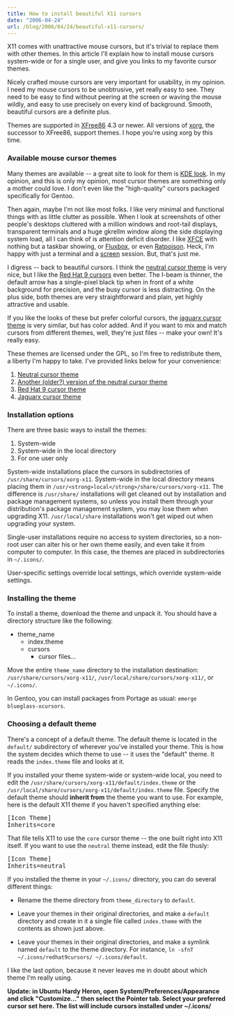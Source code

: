 ```yaml
---
title: How to install beautiful X11 cursors
date: "2006-04-24"
url: /blog/2006/04/24/beautiful-x11-cursors/
---
```

X11 comes with unattractive mouse cursors, but it's trivial to replace them with other themes. In this article I'll explain how to install mouse cursors system-wide or for a single user, and give you links to my favorite cursor themes.

Nicely crafted mouse cursors are very important for usability, in my opinion. I need my mouse cursors to be unobtrusive, yet really easy to see. They need to be easy to find without peering at the screen or waving the mouse wildly, and easy to use precisely on every kind of background. Smooth, beautiful cursors are a definite plus.

Themes are supported in [XFree86][1] 4.3 or newer. All versions of [xorg][2], the successor to XFree86, support themes. I hope you're using xorg by this time.

### Available mouse cursor themes

Many themes are available -- a great site to look for them is [KDE look][3]. In my opinion, and this is only my opinion, most cursor themes are something only a mother could love. I don't even like the "high-quality" cursors packaged specifically for Gentoo.

Then again, maybe I'm not like most folks. I like very minimal and functional things with as little clutter as possible. When I look at screenshots of other people's desktops cluttered with a million windows and root-tail displays, transparent terminals and a huge gkrellm window along the side displaying system load, all I can think of is attention deficit disorder. I like [XFCE][4] with nothing but a taskbar showing, or [Fluxbox][5], or even [Ratpoison][6]. Heck, I'm happy with just a terminal and a [screen][7] session. But, that's just me.

I digress -- back to beautiful cursors. I think the [neutral cursor theme][8] is very nice, but I like the [Red Hat 9 cursors][9] even better. The I-beam is thinner, the default arrow has a single-pixel black tip when in front of a white background for precision, and the busy cursor is less distracting. On the plus side, both themes are very straightforward and plain, yet highly attractive and usable.

If you like the looks of these but prefer colorful cursors, the [jaguarx cursor theme][10] is very similar, but has color added. And if you want to mix and match cursors from different themes, well, they're just files -- make your own! It's really easy.

These themes are licensed under the GPL, so I'm free to redistribute them, a liberty I'm happy to take. I've provided links below for your convenience:

1.  [Neutral cursor theme][11]
2.  [Another (older?) version of the neutral cursor theme][12]
3.  [Red Hat 9 cursor theme][13]
4.  [Jaguarx cursor theme][14]

### Installation options

There are three basic ways to install the themes:

1.  System-wide
2.  System-wide in the local directory
3.  For one user only

System-wide installations place the cursors in subdirectories of `/usr/share/cursors/xorg-x11`. System-wide in the local directory means placing them in `/usr/<strong>local</strong>/share/cursors/xorg-x11`. The difference is `/usr/share/` installations will get cleaned out by installation and package management systems, so unless you install them through your distribution's package management system, you may lose them when upgrading X11. `/usr/local/share` installations won't get wiped out when upgrading your system.

Single-user installations require no access to system directories, so a non-root user can alter his or her own theme easily, and even take it from computer to computer. In this case, the themes are placed in subdirectories in `~/.icons/`.

User-specific settings override local settings, which override system-wide settings.

### Installing the theme

To install a theme, download the theme and unpack it. You should have a directory structure like the following:

*   theme_name 
    *   index.theme
    *   cursors 
        *   cursor files&#8230;

Move the entire `theme_name` directory to the installation destination: `/usr/share/cursors/xorg-x11/`, `/usr/local/share/cursors/xorg-x11/`, or `~/.icons/`.

In Gentoo, you can install packages from Portage as usual: `emerge blueglass-xcursors`.

### Choosing a default theme

There's a concept of a default theme. The default theme is located in the `default/` subdirectory of wherever you've installed your theme. This is how the system decides which theme to use -- it uses the "default" theme. It reads the `index.theme` file and looks at it.

If you installed your theme system-wide or system-wide local, you need to edit the `/usr/share/cursors/xorg-x11/default/index.theme` or the `/usr/local/share/cursors/xorg-x11/default/index.theme` file. Specify the default theme should **inherit from** the theme you want to use. For example, here is the default X11 theme if you haven't specified anything else:

<pre>[Icon Theme]
Inherits=core</pre>

That file tells X11 to use the `core` cursor theme -- the one built right into X11 itself. If you want to use the `neutral` theme instead, edit the file thusly:

<pre>[Icon Theme]
Inherits=neutral</pre>

If you installed the theme in your `~/.icons/` directory, you can do several different things:

*   Rename the theme directory from `theme_directory` to `default`.
*   Leave your themes in their original directories, and make a `default` directory and create in it a single file called `index.theme` with the contents as shown just above.
*   Leave your themes in their original directories, and make a symlink named `default` to the theme directory. For instance, `ln -sfnT ~/.icons/redhat9cursors/ ~/.icons/default`. </ul> 
    I like the last option, because it never leaves me in doubt about which theme I'm really using.
    
    **Update: in Ubuntu Hardy Heron, open System/Preferences/Appearance and click "Customize&#8230;" then select the Pointer tab. Select your preferred cursor set here. The list will include cursors installed under ~/.icons/**

 [1]: http://www.xfree86.org/
 [2]: http://www.x.org/
 [3]: http://www.kde-look.org/?xcontentmode=36
 [4]: http://www.xfce.org
 [5]: http://fluxbox.sourceforge.net
 [6]: http://www.nongnu.org/ratpoison/
 [7]: http://www.gnu.org/software/screen/
 [8]: http://www.kde-look.org/content/show.php?content=28310
 [9]: http://www.kde-look.org/content/show.php?content=5600
 [10]: http://www.kde-look.org/content/show.php?content=6679
 [11]: /articles/neutral.tar.gz
 [12]: /articles/neutral-old.tar.gz
 [13]: /articles/redhat9cursors.tar.gz
 [14]: /articles/jaguarx.tar.gz
